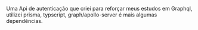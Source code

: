 Uma Api de autenticação que criei para reforçar meus estudos em Graphql, utilizei prisma, typscript, graph/apollo-server é mais algumas dependências.
